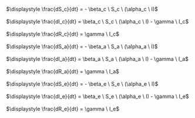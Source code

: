 
$\displaystyle \frac{dS_c}{dt} = - \beta_c \ S_c \ (\alpha_c \ I)$<br>
<br>
$\displaystyle \frac{dI_c}{dt} = \beta_c \ S_c \ (\alpha_c \ I) - \gamma \ I_c$<br>
<br>
$\displaystyle \frac{dR_c}{dt} = \gamma \ I_c$<br>
<br>
$\displaystyle \frac{dS_a}{dt} = - \beta_a \ S_a \ (\alpha_a \ I)$<br>
<br>
$\displaystyle \frac{dI_a}{dt} = \beta_a \ S_a \ (\alpha_a \ I) - \gamma \ I_a$<br>
<br>
$\displaystyle \frac{dR_a}{dt} = \gamma \ I_a$<br>
<br>
$\displaystyle \frac{dS_e}{dt} = - \beta_e \ S_e \ (\alpha_e \ I)$<br>
<br>
$\displaystyle \frac{dI_e}{dt} = \beta_e \ S_e \ (\alpha_e \ I) - \gamma \ I_e$<br>
<br>
$\displaystyle \frac{dR_e}{dt} = \gamma \ I_e$<br>

